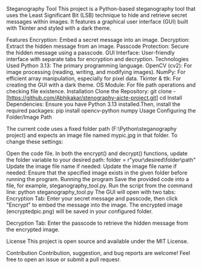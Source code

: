 Steganography Tool
This project is a Python-based steganography tool that uses the Least Significant Bit (LSB) technique to hide and retrieve secret messages within images. It features a graphical user interface (GUI) built with Tkinter and styled with a dark theme.

Features
Encryption: Embed a secret message into an image.
Decryption: Extract the hidden message from an image.
Passcode Protection: Secure the hidden message using a passcode.
GUI Interface: User-friendly interface with separate tabs for encryption and decryption.
Technologies Used
Python 3.13: The primary programming language.
OpenCV (cv2): For image processing (reading, writing, and modifying images).
NumPy: For efficient array manipulation, especially for pixel data.
Tkinter & ttk: For creating the GUI with a dark theme.
OS Module: For file path operations and checking file existence.
Installation
Clone the Repository:
git clone -[https://github.com/Abhikakar/stenography-aicte-project.git]
cd <repository-folder>
Install Dependencies: Ensure you have Python 3.13 installed.Then, install the required packages:
pip install opencv-python numpy
Usage
Configuring the Folder/Image Path

The current code uses a fixed folder path (F:\Python\steganography project) and expects an image file named mypic.jpg in that folder. To change these settings:

Open the code file.
In both the encrypt() and decrypt() functions, update the folder variable to your desired path:
folder = r"your\desired\folder\path"
Update the image file name if needed:
Update the image file name if needed:
Ensure that the specified image exists in the given folder before running the program.
Running the program
Save the provided code into a file, for example, steganography_tool.py.
Run the script from the command line:
python steganography_tool.py
The GUI will open with two tabs:
Encryption Tab: Enter your secret message and passcode, then click "Encrypt" to embed the message into the image. The encrypted image (encryptedpic.png) will be saved in your configured folder.

Decryption Tab: Enter the passcode to retrieve the hidden message from the encrypted image.

License
This project is open source and available under the MIT License.

Contribution
Contribution, suggestion, and bug reports are welcome! Feel free to open an issue or submit a pull requesr.
